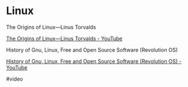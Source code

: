# Linux

The Origins of Linux—Linus Torvalds

[The Origins of Linux—Linus Torvalds - YouTube](https://www.youtube.com/watch?v=WVTWCPoUt8w&t=1786s)

History of Gnu, Linux, Free and Open Source Software (Revolution OS)

[History of Gnu, Linux, Free and Open Source Software (Revolution OS) - YouTube](https://www.youtube.com/watch?v=vjMZssWMweA)

#video 
